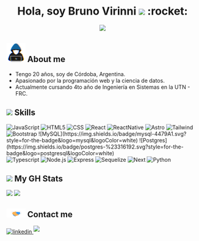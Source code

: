 <h1 align="center">Hola, soy Bruno Virinni <img src="https://raw.githubusercontent.com/iampavangandhi/iampavangandhi/master/gifs/Hi.gif" width="30px"> :rocket:</h1>
<p align="center">
  <a href="https://github.com/martinxr250/martinxr250"><img src="https://readme-typing-svg.herokuapp.com?font=Time+New+Roman&color=cyan&size=25&center=true&vCenter=true&width=600&height=100&lines=Full-Stack+Developer;Analista+Universitario+de+Sistemas;Cursando:+Ingeniería+en+Sistemas;Más+de+2+años+de+exp."></a>
</p>


## <picture><img src = "https://github.com/0xAbdulKhalid/0xAbdulKhalid/raw/main/assets/mdImages/about_me.gif" width = 50px></picture> About me
- Tengo 20 años, soy de Córdoba, Argentina.
- Apasionado por la programación web y la ciencia de datos.
- Actualmente cursando 4to año de Ingeniería en Sistemas en la UTN - FRC.

## <picture><img src="https://media2.giphy.com/media/QssGEmpkyEOhBCb7e1/giphy.gif?cid=ecf05e47a0n3gi1bfqntqmob8g9aid1oyj2wr3ds3mg700bl&rid=giphy.gif" width ="25"></picture> Skills

  <img src="https://img.shields.io/badge/-JavaScript-333333?style=flat&logo=javascript" alt="JavaScript" width="100" height="30">
  <img src="https://img.shields.io/badge/-HTML5-333333?style=flat&logo=HTML5" alt="HTML5" width="100" height="30">
  <img src="https://img.shields.io/badge/-CSS-333333?style=flat&logo=CSS3&logoColor=1572B6" alt="CSS" width="100" height="30">
  <img src="https://img.shields.io/badge/-React-333333?style=flat&logo=react" alt="React" width="100" height="30">
  <img src="https://img.shields.io/badge/-ReactNative-333333?style=flat&logo=react" alt="ReactNative" width="100" height="30">
  <img src="https://img.shields.io/badge/-Astro-333333?style=flat&logo=astro" alt="Astro" width="100" height="30">
  <img src="https://img.shields.io/badge/-Tailwind-333333?style=flat&logo=tailwindcss" alt="Tailwind" width="100" height="30">
  <img src="https://img.shields.io/badge/-Bootstrap-333333?style=flat&logo=bootstrap" alt="Bootstrap" width="100" height="30">
![MySQL](https://img.shields.io/badge/mysql-4479A1.svg?style=for-the-badge&logo=mysql&logoColor=white)
![Postgres](https://img.shields.io/badge/postgres-%23316192.svg?style=for-the-badge&logo=postgresql&logoColor=white)

<br />
<div style={{display: "flex}}>
  <img src="https://img.shields.io/badge/-Typescript-333333?style=flat&logo=typescript" alt="Typescript" width="100" height="30">
  <img src="https://img.shields.io/badge/-Node.js-333333?style=flat&logo=node.js" alt="Node.js" width="100" height="30">
  <img src="https://img.shields.io/badge/-Express-333333?style=flat&logo=express" alt="Express" width="100" height="30">
  <img src="https://img.shields.io/badge/-Sequelize-333333?style=flat&logo=sequelize" alt="Sequelize" width="100" height="30">
  <img src="https://img.shields.io/badge/-Next-333333?style=flat&logo=next.js" alt="Next" width="100" height="30">
  <img src="https://img.shields.io/badge/-Python-333333?style=flat&logo=python" alt="Python" width="100" height="30">
</div>

## <picture><img src="https://media.giphy.com/media/iY8CRBdQXODJSCERIr/giphy.gif" width="25"></picture> My GH Stats
<div style={{display: "flex"}}> 
  <img src="https://github-readme-stats.vercel.app/api?username=brun02k20&show_icons=true&theme=radical"></img>
  <img src="https://github-readme-stats.vercel.app/api/top-langs/?username=brun02k20&layout=compact&langs_count=10&theme=radical"></img>
</div>

## <picture><img src="https://github.com/0xAbdulKhalid/0xAbdulKhalid/raw/main/assets/mdImages/handshake.gif" width ="50"></picture> Contact me
<a href="https://www.linkedin.com/in/bruno-laszlo-virinni/" target="_blank">
<img src="https://img.shields.io/badge/linkedin:  Virinni Bruno-%2300acee.svg?color=405DE6&style=for-the-badge&logo=linkedin&logoColor=white" alt=linkedin style="margin-bottom: 5px;"/>
</a>
<a href="mailto:bvirinni@gmail.com" target="_blank">
<img src="https://img.shields.io/badge/gmail:  bvirinni@gmail.com-%23EA4335.svg?style=for-the-badge&logo=gmail&logoColor=white" t=mail style="margin-bottom: 5px;" />
</a>

<!--
**Brun02K20/Brun02K20** is a ✨ _special_ ✨ repository because its `README.md` (this file) appears on your GitHub profile.

Here are some ideas to get you started:

- 🔭 I’m currently working on ...
- 🌱 I’m currently learning ...
- 👯 I’m looking to collaborate on ...
- 🤔 I’m looking for help with ...
- 💬 Ask me about ...
- 📫 How to reach me: ...
- 😄 Pronouns: ...
- ⚡ Fun fact: ...
-->
